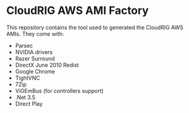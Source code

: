 # CloudRIG AWS AMI Factory

This repository contains the tool used to generated the CloudRIG AWS AMIs. 
They come with:
  * Parsec
  * NVIDIA drivers
  * Razer Surround
  * DirectX June 2010 Redist
  * Google Chrome
  * TightVNC
  * 7Zip
  * ViGEmBus (for controllers support)
  * .Net 3.5
  * Direct Play
  
   